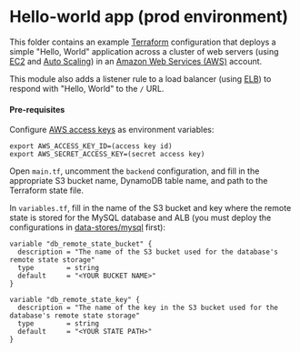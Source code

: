 # Hello-world app (prod environment)

This folder contains an example [Terraform](https://www.terraform.io/) configuration that deploys a simple "Hello, World" application across a cluster of web servers (using [EC2](https://aws.amazon.com/ec2/) and [Auto Scaling](https://aws.amazon.com/autoscaling/)) in an [Amazon Web Services (AWS)](http://aws.amazon.com/) account.

This module also adds a listener rule to a load balancer (using [ELB](https://aws.amazon.com/elasticloadbalancing/)) to respond with "Hello, World" to the `/` URL.

#### Pre-requisites

Configure [AWS access keys](http://docs.aws.amazon.com/general/latest/gr/aws-sec-cred-types.html#access-keys-and-secret-access-keys) as environment variables:

```
export AWS_ACCESS_KEY_ID=(access key id)
export AWS_SECRET_ACCESS_KEY=(secret access key)
```

Open `main.tf`, uncomment the `backend` configuration, and fill in the appropriate S3 bucket name, DynamoDB table name, and path to the Terraform state file.

In `variables.tf`, fill in the name of the S3 bucket and key where the remote state is stored for the MySQL database and ALB (you must deploy the configurations in [data-stores/mysql](../../data-stores/mysql) first):

```hcl
variable "db_remote_state_bucket" {
  description = "The name of the S3 bucket used for the database's remote state storage"
  type        = string
  default     = "<YOUR BUCKET NAME>"
}

variable "db_remote_state_key" {
  description = "The name of the key in the S3 bucket used for the database's remote state storage"
  type        = string
  default     = "<YOUR STATE PATH>"
}
```
